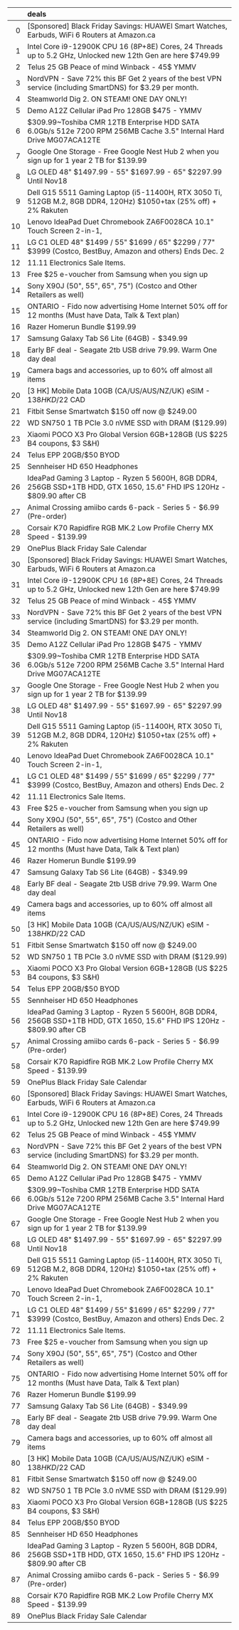 |    | deals                                                                                                                  |
|---:|:-----------------------------------------------------------------------------------------------------------------------|
|  0 | [Sponsored] Black Friday Savings: HUAWEI Smart Watches, Earbuds, WiFi 6 Routers at Amazon.ca                           |
|  1 | Intel Core i9-12900K CPU 16 (8P+8E) Cores, 24 Threads up to 5.2 GHz, Unlocked new 12th Gen are here $749.99            |
|  2 | Telus 25 GB Peace of mind Winback - 45$ YMMV                                                                           |
|  3 | NordVPN - Save 72% this BF Get 2 years of the best VPN service (including SmartDNS) for $3.29 per month.               |
|  4 | Steamworld Dig 2. ON STEAM! ONE DAY ONLY!                                                                              |
|  5 | Demo A12Z Cellular iPad Pro 128GB $475 - YMMV                                                                          |
|  6 | $309.99~Toshiba CMR 12TB Enterprise HDD SATA 6.0Gb/s 512e 7200 RPM 256MB Cache 3.5" Internal Hard Drive MG07ACA12TE    |
|  7 | Google One Storage - Free Google Nest Hub 2 when you sign up for 1 year 2 TB for $139.99                               |
|  8 | LG OLED 48" $1497.99 - 55" $1697.99 - 65" $2297.99 Until Nov18                                                         |
|  9 | Dell G15 5511 Gaming Laptop (i5-11400H, RTX 3050 Ti, 512GB M.2, 8GB DDR4, 120Hz) $1050+tax (25% off) + 2% Rakuten      |
| 10 | Lenovo IdeaPad Duet Chromebook ZA6F0028CA 10.1" Touch Screen 2-in-1,                                                   |
| 11 | LG C1 OLED 48" $1499 / 55" $1699 / 65" $2299 / 77" $3999 (Costco, BestBuy, Amazon and others) Ends Dec. 2              |
| 12 | 11.11 Electronics Sale Items.                                                                                          |
| 13 | Free $25 e-voucher from Samsung when you sign up                                                                       |
| 14 | Sony X90J (50", 55", 65", 75") (Costco and Other Retailers as well)                                                    |
| 15 | ONTARIO - Fido now advertising Home Internet 50% off for 12 months (Must have Data, Talk & Text plan)                  |
| 16 | Razer Homerun Bundle $199.99                                                                                           |
| 17 | Samsung Galaxy Tab S6 Lite (64GB) - $349.99                                                                            |
| 18 | Early BF deal - Seagate 2tb USB drive 79.99. Warm One day deal                                                         |
| 19 | Camera bags and accessories, up to 60% off almost all items                                                            |
| 20 | [3 HK] Mobile Data 10GB (CA/US/AUS/NZ/UK) eSIM - $138 HKD/$22 CAD                                                      |
| 21 | Fitbit Sense Smartwatch $150 off now @ $249.00                                                                         |
| 22 | WD SN750 1 TB PCIe 3.0 nVME SSD with DRAM ($129.99)                                                                    |
| 23 | Xiaomi POCO X3 Pro Global Version 6GB+128GB (US $225 B4 coupons, $3 S&H)                                               |
| 24 | Telus EPP 20GB/$50 BYOD                                                                                                |
| 25 | Sennheiser HD 650 Headphones                                                                                           |
| 26 | IdeaPad Gaming 3 Laptop - Ryzen 5 5600H, 8GB DDR4, 256GB SSD+1TB HDD, GTX 1650, 15.6" FHD IPS 120Hz - $809.90 after CB |
| 27 | Animal Crossing amiibo cards 6-pack - Series 5 - $6.99 (Pre-order)                                                     |
| 28 | Corsair K70 Rapidfire RGB MK.2 Low Profile Cherry MX Speed - $139.99                                                   |
| 29 | OnePlus Black Friday Sale Calendar                                                                                     |
| 30 | [Sponsored] Black Friday Savings: HUAWEI Smart Watches, Earbuds, WiFi 6 Routers at Amazon.ca                           |
| 31 | Intel Core i9-12900K CPU 16 (8P+8E) Cores, 24 Threads up to 5.2 GHz, Unlocked new 12th Gen are here $749.99            |
| 32 | Telus 25 GB Peace of mind Winback - 45$ YMMV                                                                           |
| 33 | NordVPN - Save 72% this BF Get 2 years of the best VPN service (including SmartDNS) for $3.29 per month.               |
| 34 | Steamworld Dig 2. ON STEAM! ONE DAY ONLY!                                                                              |
| 35 | Demo A12Z Cellular iPad Pro 128GB $475 - YMMV                                                                          |
| 36 | $309.99~Toshiba CMR 12TB Enterprise HDD SATA 6.0Gb/s 512e 7200 RPM 256MB Cache 3.5" Internal Hard Drive MG07ACA12TE    |
| 37 | Google One Storage - Free Google Nest Hub 2 when you sign up for 1 year 2 TB for $139.99                               |
| 38 | LG OLED 48" $1497.99 - 55" $1697.99 - 65" $2297.99 Until Nov18                                                         |
| 39 | Dell G15 5511 Gaming Laptop (i5-11400H, RTX 3050 Ti, 512GB M.2, 8GB DDR4, 120Hz) $1050+tax (25% off) + 2% Rakuten      |
| 40 | Lenovo IdeaPad Duet Chromebook ZA6F0028CA 10.1" Touch Screen 2-in-1,                                                   |
| 41 | LG C1 OLED 48" $1499 / 55" $1699 / 65" $2299 / 77" $3999 (Costco, BestBuy, Amazon and others) Ends Dec. 2              |
| 42 | 11.11 Electronics Sale Items.                                                                                          |
| 43 | Free $25 e-voucher from Samsung when you sign up                                                                       |
| 44 | Sony X90J (50", 55", 65", 75") (Costco and Other Retailers as well)                                                    |
| 45 | ONTARIO - Fido now advertising Home Internet 50% off for 12 months (Must have Data, Talk & Text plan)                  |
| 46 | Razer Homerun Bundle $199.99                                                                                           |
| 47 | Samsung Galaxy Tab S6 Lite (64GB) - $349.99                                                                            |
| 48 | Early BF deal - Seagate 2tb USB drive 79.99. Warm One day deal                                                         |
| 49 | Camera bags and accessories, up to 60% off almost all items                                                            |
| 50 | [3 HK] Mobile Data 10GB (CA/US/AUS/NZ/UK) eSIM - $138 HKD/$22 CAD                                                      |
| 51 | Fitbit Sense Smartwatch $150 off now @ $249.00                                                                         |
| 52 | WD SN750 1 TB PCIe 3.0 nVME SSD with DRAM ($129.99)                                                                    |
| 53 | Xiaomi POCO X3 Pro Global Version 6GB+128GB (US $225 B4 coupons, $3 S&H)                                               |
| 54 | Telus EPP 20GB/$50 BYOD                                                                                                |
| 55 | Sennheiser HD 650 Headphones                                                                                           |
| 56 | IdeaPad Gaming 3 Laptop - Ryzen 5 5600H, 8GB DDR4, 256GB SSD+1TB HDD, GTX 1650, 15.6" FHD IPS 120Hz - $809.90 after CB |
| 57 | Animal Crossing amiibo cards 6-pack - Series 5 - $6.99 (Pre-order)                                                     |
| 58 | Corsair K70 Rapidfire RGB MK.2 Low Profile Cherry MX Speed - $139.99                                                   |
| 59 | OnePlus Black Friday Sale Calendar                                                                                     |
| 60 | [Sponsored] Black Friday Savings: HUAWEI Smart Watches, Earbuds, WiFi 6 Routers at Amazon.ca                           |
| 61 | Intel Core i9-12900K CPU 16 (8P+8E) Cores, 24 Threads up to 5.2 GHz, Unlocked new 12th Gen are here $749.99            |
| 62 | Telus 25 GB Peace of mind Winback - 45$ YMMV                                                                           |
| 63 | NordVPN - Save 72% this BF Get 2 years of the best VPN service (including SmartDNS) for $3.29 per month.               |
| 64 | Steamworld Dig 2. ON STEAM! ONE DAY ONLY!                                                                              |
| 65 | Demo A12Z Cellular iPad Pro 128GB $475 - YMMV                                                                          |
| 66 | $309.99~Toshiba CMR 12TB Enterprise HDD SATA 6.0Gb/s 512e 7200 RPM 256MB Cache 3.5" Internal Hard Drive MG07ACA12TE    |
| 67 | Google One Storage - Free Google Nest Hub 2 when you sign up for 1 year 2 TB for $139.99                               |
| 68 | LG OLED 48" $1497.99 - 55" $1697.99 - 65" $2297.99 Until Nov18                                                         |
| 69 | Dell G15 5511 Gaming Laptop (i5-11400H, RTX 3050 Ti, 512GB M.2, 8GB DDR4, 120Hz) $1050+tax (25% off) + 2% Rakuten      |
| 70 | Lenovo IdeaPad Duet Chromebook ZA6F0028CA 10.1" Touch Screen 2-in-1,                                                   |
| 71 | LG C1 OLED 48" $1499 / 55" $1699 / 65" $2299 / 77" $3999 (Costco, BestBuy, Amazon and others) Ends Dec. 2              |
| 72 | 11.11 Electronics Sale Items.                                                                                          |
| 73 | Free $25 e-voucher from Samsung when you sign up                                                                       |
| 74 | Sony X90J (50", 55", 65", 75") (Costco and Other Retailers as well)                                                    |
| 75 | ONTARIO - Fido now advertising Home Internet 50% off for 12 months (Must have Data, Talk & Text plan)                  |
| 76 | Razer Homerun Bundle $199.99                                                                                           |
| 77 | Samsung Galaxy Tab S6 Lite (64GB) - $349.99                                                                            |
| 78 | Early BF deal - Seagate 2tb USB drive 79.99. Warm One day deal                                                         |
| 79 | Camera bags and accessories, up to 60% off almost all items                                                            |
| 80 | [3 HK] Mobile Data 10GB (CA/US/AUS/NZ/UK) eSIM - $138 HKD/$22 CAD                                                      |
| 81 | Fitbit Sense Smartwatch $150 off now @ $249.00                                                                         |
| 82 | WD SN750 1 TB PCIe 3.0 nVME SSD with DRAM ($129.99)                                                                    |
| 83 | Xiaomi POCO X3 Pro Global Version 6GB+128GB (US $225 B4 coupons, $3 S&H)                                               |
| 84 | Telus EPP 20GB/$50 BYOD                                                                                                |
| 85 | Sennheiser HD 650 Headphones                                                                                           |
| 86 | IdeaPad Gaming 3 Laptop - Ryzen 5 5600H, 8GB DDR4, 256GB SSD+1TB HDD, GTX 1650, 15.6" FHD IPS 120Hz - $809.90 after CB |
| 87 | Animal Crossing amiibo cards 6-pack - Series 5 - $6.99 (Pre-order)                                                     |
| 88 | Corsair K70 Rapidfire RGB MK.2 Low Profile Cherry MX Speed - $139.99                                                   |
| 89 | OnePlus Black Friday Sale Calendar                                                                                     |